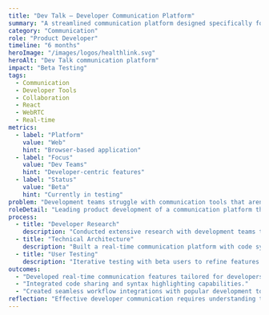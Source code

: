 ```yaml
---
title: "Dev Talk — Developer Communication Platform"
summary: "A streamlined communication platform designed specifically for development teams to collaborate effectively and share technical knowledge."
category: "Communication"
role: "Product Developer"
timeline: "6 months"
heroImage: "/images/logos/healthlink.svg"
heroAlt: "Dev Talk communication platform"
impact: "Beta Testing"
tags:
  - Communication
  - Developer Tools
  - Collaboration
  - React
  - WebRTC
  - Real-time
metrics:
  - label: "Platform"
    value: "Web"
    hint: "Browser-based application"
  - label: "Focus"
    value: "Dev Teams"
    hint: "Developer-centric features"
  - label: "Status"
    value: "Beta"
    hint: "Currently in testing"
problem: "Development teams struggle with communication tools that aren't designed for technical discussions, code sharing, and collaborative problem-solving."
roleDetail: "Leading product development of a communication platform that understands developer workflows and integrates seamlessly with coding environments."
process:
  - title: "Developer Research"
    description: "Conducted extensive research with development teams to understand communication pain points and workflow requirements."
  - title: "Technical Architecture"
    description: "Built a real-time communication platform with code syntax highlighting, screen sharing, and integrated development tools."
  - title: "User Testing"
    description: "Iterative testing with beta users to refine features and ensure the platform meets real developer needs."
outcomes:
  - "Developed real-time communication features tailored for developers."
  - "Integrated code sharing and syntax highlighting capabilities."
  - "Created seamless workflow integrations with popular development tools."
reflection: "Effective developer communication requires understanding the unique context and challenges of technical work. Dev Talk focuses on making these conversations more productive and meaningful."
---
```

